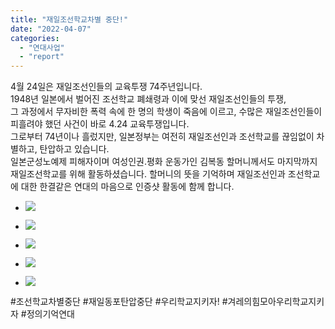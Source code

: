```yaml
---
title: "재일조선학교차별 중단!"
date: "2022-04-07"
categories: 
  - "연대사업"
  - "report"
---
```


4월 24일은 재일조선인들의 교육투쟁 74주년입니다.  
1948년 일본에서 벌어진 조선학교 폐쇄령과 이에 맞선 재일조선인들의 투쟁,  
그 과정에서 무자비한 폭력 속에 한 명의 학생이 죽음에 이르고, 수많은 재일조선인들이 피흘려야 했던 사건이 바로 4.24 교육투쟁입니다.  
그로부터 74년이나 흘렀지만, 일본정부는 여전히 재일조선인과 조선학교를 끊임없이 차별하고, 탄압하고 있습니다.  
일본군성노예제 피해자이며 여성인권.평화 운동가인 김복동 할머니께서도 마지막까지 재일조선학교를 위해 활동하셨습니다. 할머니의 뜻을 기억하며 재일조선인과 조선학교에 대한 한결같은 연대의 마음으로 인증샷 활동에 함께 합니다.

- ![](https://womenandwar.net/kr/wp-content/uploads/2022/04/photo_2022-03-30_16-13-17-1-768x1024.jpg)
    
- ![](https://womenandwar.net/kr/wp-content/uploads/2022/04/photo_2022-04-07_15-33-48-2-1024x1024.jpg)
    
- ![](https://womenandwar.net/kr/wp-content/uploads/2022/04/photo_2022-04-07_15-33-50-2-1024x1024.jpg)
    
- ![](https://womenandwar.net/kr/wp-content/uploads/2022/04/photo_2022-04-07_15-15-12-3-1024x1024.jpg)
    
- ![](https://womenandwar.net/kr/wp-content/uploads/2022/04/photo_2022-04-07_15-15-24-2-1024x1024.jpg)
    

#조선학교차별중단 #재일동포탄압중단 #우리학교지키자! #겨레의힘모아우리학교지키자 #정의기억연대

